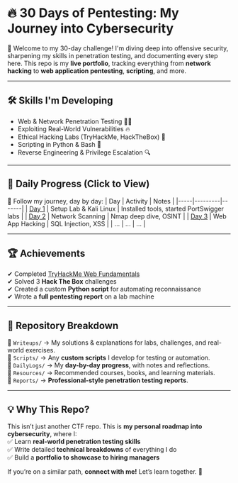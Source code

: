 # 🔥 30 Days of Pentesting: My Journey into Cybersecurity

🚀 Welcome to my 30-day challenge! I'm diving deep into offensive security, sharpening my skills in penetration testing, and documenting every step here. This repo is my **live portfolio**, tracking everything from **network hacking** to **web application pentesting**, **scripting**, and more.

---

## 🛠 Skills I'm Developing

- Web & Network Penetration Testing 🕵️‍♂️
- Exploiting Real-World Vulnerabilities 🔥
- Ethical Hacking Labs (TryHackMe, HackTheBox) 🎯
- Scripting in Python & Bash 🐍
- Reverse Engineering & Privilege Escalation 🔍

---

## 📅 Daily Progress (Click to View)

📖 Follow my journey, day by day:
| Day | Activity | Notes |
|-----|---------|-------|
| [Day 1](DailyLogs/Day1.md) | Setup Lab & Kali Linux | Installed tools, started PortSwigger labs |
| [Day 2](DailyLogs/Day2.md) | Network Scanning | Nmap deep dive, OSINT |
| [Day 3](DailyLogs/Day3.md) | Web App Hacking | SQL Injection, XSS |
| ... | ... | ... |

---

## 🏆 Achievements

✔ Completed [TryHackMe Web Fundamentals](https://tryhackme.com/room/webfundamentals)  
✔ Solved 3 **Hack The Box** challenges  
✔ Created a custom **Python script** for automating reconnaissance  
✔ Wrote a **full pentesting report** on a lab machine

---

## 📂 Repository Breakdown

🔹 `Writeups/` → My solutions & explanations for labs, challenges, and real-world exercises.  
🔹 `Scripts/` → Any **custom scripts** I develop for testing or automation.  
🔹 `DailyLogs/` → My **day-by-day progress**, with notes and reflections.  
🔹 `Resources/` → Recommended courses, books, and learning materials.  
🔹 `Reports/` → **Professional-style penetration testing reports**.

---

## 💡 Why This Repo?

This isn’t just another CTF repo. This is **my personal roadmap into cybersecurity**, where I:  
✅ Learn **real-world penetration testing skills**  
✅ Write detailed **technical breakdowns** of everything I do  
✅ Build a **portfolio to showcase to hiring managers**

If you’re on a similar path, **connect with me!** Let’s learn together. 🚀
